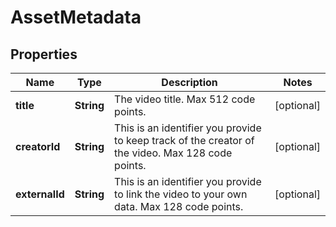 

# AssetMetadata

## Properties

Name | Type | Description | Notes
------------ | ------------- | ------------- | -------------
**title** | **String** | The video title. Max 512 code points. |  [optional]
**creatorId** | **String** | This is an identifier you provide to keep track of the creator of the video. Max 128 code points. |  [optional]
**externalId** | **String** | This is an identifier you provide to link the video to your own data. Max 128 code points. |  [optional]



